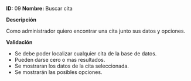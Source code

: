 **ID:** 09	**Nombre:** Buscar cita

**Descripción**

Como administrador quiero encontrar una cita junto sus datos y opciones.

**Validación**

* Se debe poder localizar cualquier cita de la base de datos.
* Pueden darse cero o mas resultados.
* Se mostraran los datos de la cita seleccionada.
* Se mostrarán las posibles opciones.

